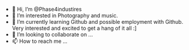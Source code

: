 - 👋 Hi, I’m @Phase4industires
- 👀 I’m interested in Photography and music. 
- 🌱 I’m currently learning Github and possible employment with Github. Very interested and excited to get a hang of it all :] 
- 💞️ I’m looking to collaborate on ...
- 📫 How to reach me ...

<!---
Phase4industires/Phase4industires is a ✨ special ✨ repository because its `README.md` (this file) appears on your GitHub profile.
You can click the Preview link to take a look at your changes.
--->

